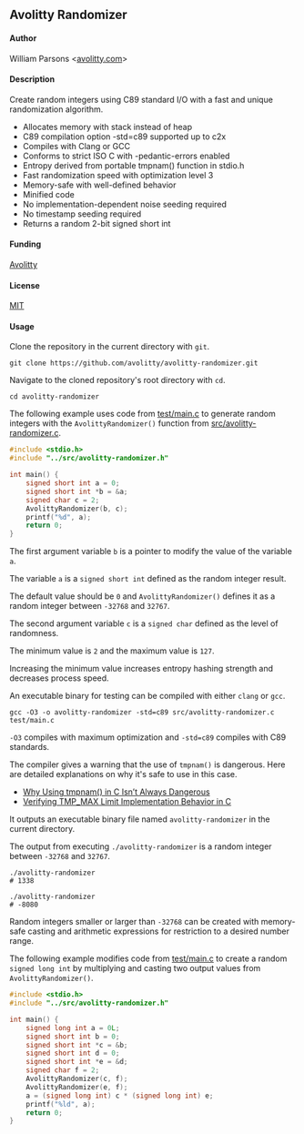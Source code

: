 ## Avolitty Randomizer

#### Author
William Parsons <[avolitty.com](https://avolitty.com/)>

#### Description
Create random integers using C89 standard I/O with a fast and unique randomization algorithm.

- Allocates memory with stack instead of heap
- C89 compilation option -std=c89 supported up to c2x
- Compiles with Clang or GCC
- Conforms to strict ISO C with -pedantic-errors enabled
- Entropy derived from portable tmpnam() function in stdio.h
- Fast randomization speed with optimization level 3
- Memory-safe with well-defined behavior
- Minified code
- No implementation-dependent noise seeding required
- No timestamp seeding required
- Returns a random 2-bit signed short int

#### Funding
[Avolitty](https://avolitty.com/donate/)

#### License
[MIT](https://github.com/avolitty/avolitty-randomizer/blob/main/LICENSE)

#### Usage
Clone the repository in the current directory with `git`.

``` console
git clone https://github.com/avolitty/avolitty-randomizer.git
```

Navigate to the cloned repository's root directory with `cd`.

``` console
cd avolitty-randomizer
```

The following example uses code from [test/main.c](https://github.com/avolitty/avolitty-randomizer/blob/main/test/main.c) to generate random integers with the `AvolittyRandomizer()` function from [src/avolitty-randomizer.c](https://github.com/avolitty/avolitty-randomizer/blob/main/src/avolitty-randomizer.c).

``` c
#include <stdio.h>
#include "../src/avolitty-randomizer.h"

int main() {
	signed short int a = 0;
	signed short int *b = &a;
	signed char c = 2;
	AvolittyRandomizer(b, c);
	printf("%d", a);
	return 0;
}
```

The first argument variable `b` is a pointer to modify the value of the variable `a`.

The variable `a` is a `signed short int` defined as the random integer result.

The default value should be `0` and `AvolittyRandomizer()` defines it as a random integer between `-32768` and `32767`.

The second argument variable `c` is a `signed char` defined as the level of randomness.

The minimum value is `2` and the maximum value is `127`.

Increasing the minimum value increases entropy hashing strength and decreases process speed.

An executable binary for testing can be compiled with either `clang` or `gcc`.

``` console
gcc -O3 -o avolitty-randomizer -std=c89 src/avolitty-randomizer.c test/main.c
```

`-O3` compiles with maximum optimization and `-std=c89` compiles with C89 standards.

The compiler gives a warning that the use of `tmpnam()` is dangerous. Here are detailed explanations on why it's safe to use in this case.

- [Why Using tmpnam() in C Isn’t Always Dangerous](https://avolitty.com/blog/why-using-tmpnam-in-c-isnt-always-dangerous/)
- [Verifying TMP_MAX Limit Implementation Behavior in C](https://avolitty.com/blog/verifying-tmpmax-limit-implementation-behavior-in-c/)

It outputs an executable binary file named `avolitty-randomizer` in the current directory.

The output from executing `./avolitty-randomizer` is a random integer between `-32768` and `32767`.

``` console
./avolitty-randomizer
# 1338

./avolitty-randomizer
# -8080
```

Random integers smaller or larger than `-32768` can be created with memory-safe casting and arithmetic expressions for restriction to a desired number range.

The following example modifies code from [test/main.c](https://github.com/avolitty/avolitty-randomizer/blob/main/test/main.c) to create a random `signed long int` by multiplying and casting two output values from `AvolittyRandomizer()`.

``` c
#include <stdio.h>
#include "../src/avolitty-randomizer.h"

int main() {
	signed long int a = 0L;
	signed short int b = 0;
	signed short int *c = &b;
	signed short int d = 0;
	signed short int *e = &d;
	signed char f = 2;
	AvolittyRandomizer(c, f);
	AvolittyRandomizer(e, f);
	a = (signed long int) c * (signed long int) e;
	printf("%ld", a);
	return 0;
}
```
